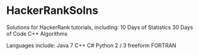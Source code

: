 # HackerRankSolns
Solutions for HackerRank tutorials, including:
  10 Days of Statistics
  30 Days of Code
  C++ 
  Algorithms
  
Languages include:
  Java 7
  C++
  C#
  Python 2 / 3
  freeform FORTRAN 
  
